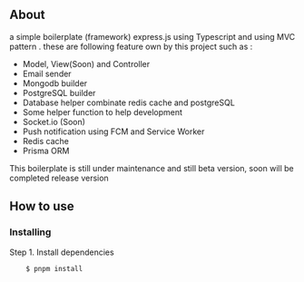 ## About
a simple boilerplate (framework) express.js using Typescript and using MVC pattern . these are following feature own by this project such as :
- Model, View(Soon) and Controller 
- Email sender
- Mongodb builder
- PostgreSQL builder
- Database helper combinate redis cache and postgreSQL
- Some helper function to help development
- Socket.io (Soon)
- Push notification using FCM and Service Worker
- Redis cache
- Prisma ORM

This boilerplate is still under maintenance and still beta version, soon will be completed release version

## How to use
### Installing

Step 1. Install dependencies

```
    $ pnpm install
```